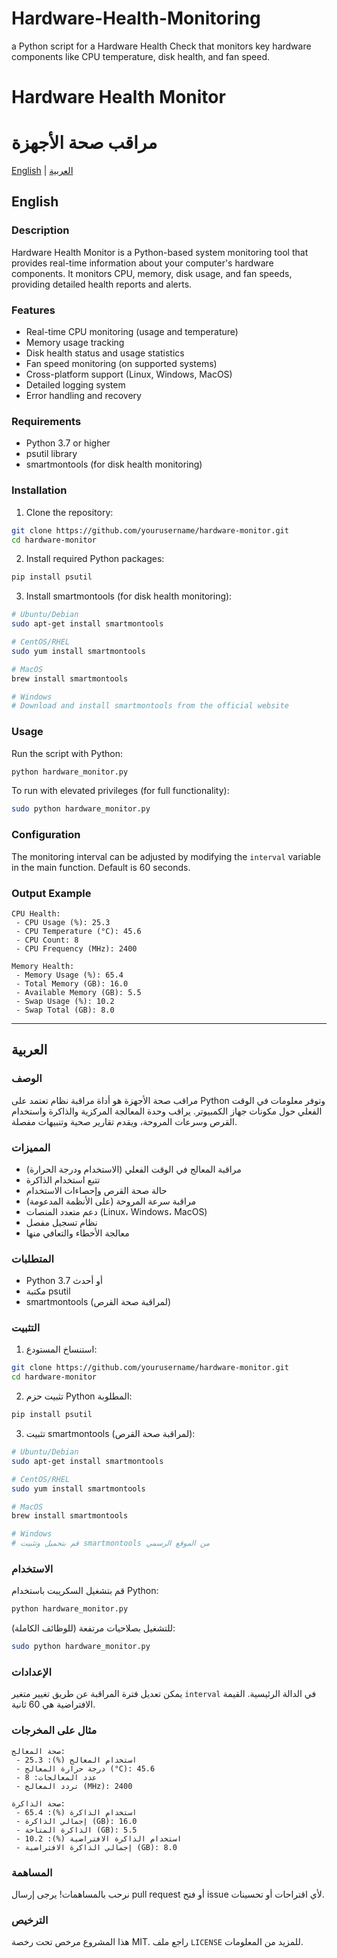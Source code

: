 # Hardware-Health-Monitoring
a Python script for a Hardware Health Check that monitors key hardware components like CPU temperature, disk health, and fan speed. 
# Hardware Health Monitor
# مراقب صحة الأجهزة

[English](#english) | [العربية](#arabic)

<a name="english"></a>
## English

### Description
Hardware Health Monitor is a Python-based system monitoring tool that provides real-time information about your computer's hardware components. It monitors CPU, memory, disk usage, and fan speeds, providing detailed health reports and alerts.

### Features
- Real-time CPU monitoring (usage and temperature)
- Memory usage tracking
- Disk health status and usage statistics
- Fan speed monitoring (on supported systems)
- Cross-platform support (Linux, Windows, MacOS)
- Detailed logging system
- Error handling and recovery

### Requirements
- Python 3.7 or higher
- psutil library
- smartmontools (for disk health monitoring)

### Installation
1. Clone the repository:
```bash
git clone https://github.com/yourusername/hardware-monitor.git
cd hardware-monitor
```

2. Install required Python packages:
```bash
pip install psutil
```

3. Install smartmontools (for disk health monitoring):
```bash
# Ubuntu/Debian
sudo apt-get install smartmontools

# CentOS/RHEL
sudo yum install smartmontools

# MacOS
brew install smartmontools

# Windows
# Download and install smartmontools from the official website
```

### Usage
Run the script with Python:
```bash
python hardware_monitor.py
```

To run with elevated privileges (for full functionality):
```bash
sudo python hardware_monitor.py
```

### Configuration
The monitoring interval can be adjusted by modifying the `interval` variable in the main function. Default is 60 seconds.

### Output Example
```
CPU Health:
 - CPU Usage (%): 25.3
 - CPU Temperature (°C): 45.6
 - CPU Count: 8
 - CPU Frequency (MHz): 2400

Memory Health:
 - Memory Usage (%): 65.4
 - Total Memory (GB): 16.0
 - Available Memory (GB): 5.5
 - Swap Usage (%): 10.2
 - Swap Total (GB): 8.0
```

---

<a name="arabic"></a>
## العربية

### الوصف
مراقب صحة الأجهزة هو أداة مراقبة نظام تعتمد على Python وتوفر معلومات في الوقت الفعلي حول مكونات جهاز الكمبيوتر. يراقب وحدة المعالجة المركزية والذاكرة واستخدام القرص وسرعات المروحة، ويقدم تقارير صحية وتنبيهات مفصلة.

### المميزات
- مراقبة المعالج في الوقت الفعلي (الاستخدام ودرجة الحرارة)
- تتبع استخدام الذاكرة
- حالة صحة القرص وإحصاءات الاستخدام
- مراقبة سرعة المروحة (على الأنظمة المدعومة)
- دعم متعدد المنصات (Linux، Windows، MacOS)
- نظام تسجيل مفصل
- معالجة الأخطاء والتعافي منها

### المتطلبات
- Python 3.7 أو أحدث
- مكتبة psutil
- smartmontools (لمراقبة صحة القرص)

### التثبيت
1. استنساخ المستودع:
```bash
git clone https://github.com/yourusername/hardware-monitor.git
cd hardware-monitor
```

2. تثبيت حزم Python المطلوبة:
```bash
pip install psutil
```

3. تثبيت smartmontools (لمراقبة صحة القرص):
```bash
# Ubuntu/Debian
sudo apt-get install smartmontools

# CentOS/RHEL
sudo yum install smartmontools

# MacOS
brew install smartmontools

# Windows
# قم بتحميل وتثبيت smartmontools من الموقع الرسمي
```

### الاستخدام
قم بتشغيل السكريبت باستخدام Python:
```bash
python hardware_monitor.py
```

للتشغيل بصلاحيات مرتفعة (للوظائف الكاملة):
```bash
sudo python hardware_monitor.py
```

### الإعدادات
يمكن تعديل فترة المراقبة عن طريق تغيير متغير `interval` في الدالة الرئيسية. القيمة الافتراضية هي 60 ثانية.

### مثال على المخرجات
```
صحة المعالج:
 - استخدام المعالج (%): 25.3
 - درجة حرارة المعالج (°C): 45.6
 - عدد المعالجات: 8
 - تردد المعالج (MHz): 2400

صحة الذاكرة:
 - استخدام الذاكرة (%): 65.4
 - إجمالي الذاكرة (GB): 16.0
 - الذاكرة المتاحة (GB): 5.5
 - استخدام الذاكرة الافتراضية (%): 10.2
 - إجمالي الذاكرة الافتراضية (GB): 8.0
```

### المساهمة
نرحب بالمساهمات! يرجى إرسال pull request أو فتح issue لأي اقتراحات أو تحسينات.

### الترخيص
هذا المشروع مرخص تحت رخصة MIT. راجع ملف `LICENSE` للمزيد من المعلومات.
